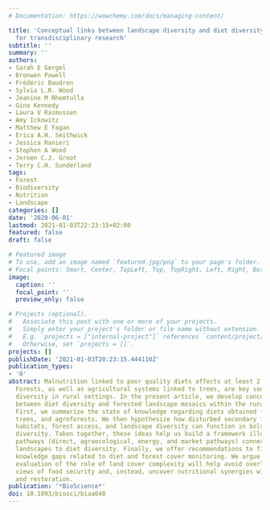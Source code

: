 ```yaml
---
# Documentation: https://wowchemy.com/docs/managing-content/

title: 'Conceptual links between landscape diversity and diet diversity: A roadmap
  for transdisciplinary research'
subtitle: ''
summary: ''
authors:
- Sarah E Gergel
- Bronwen Powell
- Frédéric Baudron
- Sylvia L.R. Wood
- Jeanine M Rhemtulla
- Gina Kennedy
- Laura V Rasmussen
- Amy Ickowitz
- Matthew E Fagan
- Erica A.H. Smithwick
- Jessica Ranieri
- Stephen A Wood
- Jeroen C.J. Groot
- Terry C.H. Sunderland
tags: 
- Forest
- Biodiversity
- Nutrition
- Landscape
categories: []
date: '2020-06-01'
lastmod: 2021-01-03T22:23:15+02:00
featured: false
draft: false

# Featured image
# To use, add an image named `featured.jpg/png` to your page's folder.
# Focal points: Smart, Center, TopLeft, Top, TopRight, Left, Right, BottomLeft, Bottom, BottomRight.
image:
  caption: ''
  focal_point: ''
  preview_only: false

# Projects (optional).
#   Associate this post with one or more of your projects.
#   Simply enter your project's folder or file name without extension.
#   E.g. `projects = ["internal-project"]` references `content/project/deep-learning/index.md`.
#   Otherwise, set `projects = []`.
projects: []
publishDate: '2021-01-03T20:23:15.444110Z'
publication_types:
- '0'
abstract: Malnutrition linked to poor quality diets affects at least 2 billion people.
  Forests, as well as agricultural systems linked to trees, are key sources of dietary
  diversity in rural settings. In the present article, we develop conceptual links
  between diet diversity and forested landscape mosaics within the rural tropics.
  First, we summarize the state of knowledge regarding diets obtained from forests,
  trees, and agroforests. We then hypothesize how disturbed secondary forests, edge
  habitats, forest access, and landscape diversity can function in bolstering dietary
  diversity. Taken together, these ideas help us build a framework illuminating four
  pathways (direct, agroecological, energy, and market pathways) connecting forested
  landscapes to diet diversity. Finally, we offer recommendations to fill remaining
  knowledge gaps related to diet and forest cover monitoring. We argue that better
  evaluation of the role of land cover complexity will help avoid overly simplistic
  views of food security and, instead, uncover nutritional synergies with forest conservation
  and restoration.
publication: '*BioScience*'
doi: 10.1093/biosci/biaa048
---
```

